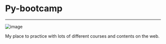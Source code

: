 # Py-bootcamp
---
![image](https://user-images.githubusercontent.com/78959910/123476449-1f026b00-d5d3-11eb-9803-63a0c26989cf.png)

My place to practice with lots of different courses and contents on the web.
